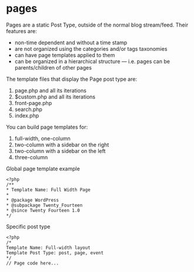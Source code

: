 # pages
Pages are a static Post Type, outside of the normal blog stream/feed. Their features are:

- non-time dependent and without a time stamp
- are not organized using the categories and/or tags taxonomies
- can have page templates applied to them
- can be organized in a hierarchical structure — i.e. pages can be parents/children of other pages
 
The template files that display the Page post type are:

1. page.php and all its iterations
2. $custom.php and all its iterations
3. front-page.php
4. search.php
5. index.php

You can build page templates for:

1. full-width, one-column
2. two-column with a sidebar on the right
3. two-column with a sidebar on the left
4. three-column

Global page template example

    <?php
    /**
    * Template Name: Full Width Page
    *
    * @package WordPress
    * @subpackage Twenty_Fourteen
    * @since Twenty Fourteen 1.0
    */

Specific post type

    <?php
    /*
    Template Name: Full-width layout
    Template Post Type: post, page, event
    */
    // Page code here...


